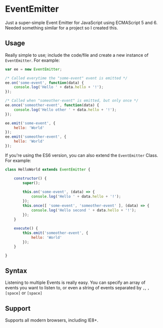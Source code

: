 # EventEmitter

Just a super-simple Event Emitter for JavaScript using ECMAScript 5 and 6. Needed something similar for a project so I created this.

## Usage

Really simple to use; include the code/file and create a new instance of `EventEmitter`. For example:

```js
var ee = new EventEmitter;

/* Called everytime the "some-event" event is emitted */
ee.on('some-event', function(data) {
    console.log('Hello ' + data.hello + '!');
});

/* Called when "someother-event" is emitted, but only once */
ee.once('someother-event', function(data) {
    console.log('Hello other ' + data.hello + '!');
});

ee.emit('some-event', {
    hello: 'World'
});
ee.emit('someother-event', {
    hello: 'World'
});
```

If you're using the ES6 version, you can also extend the `EventEmitter` Class. For example:

```js
class HelloWorld extends EventEmitter {

    constructor() {
        super();
        
        this.on('some-event', (data) => {
            console.log('Hello ' + data.hello + '!');
        });
        this.once([ 'some-event', 'someother-event' ], (data) => {
            console.log('Hello second ' + data.hello + '!');
        });
    }
    
    execute() {
        this.emit('someother-event', {
            hello: 'World'
        });
    }

}
```

## Syntax

Listening to multiple Events is really easy. You can specify an array of events you want to listen to, or even a string of events separated by `,`, `,[space]` or `[space]`

## Support

Supports all modern browsers, including IE8+.
